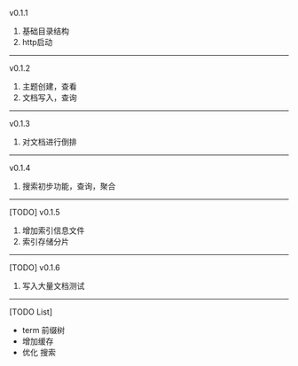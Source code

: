 v0.1.1 
1. 基础目录结构
2. http启动

---

v0.1.2
1. 主题创建，查看
2. 文档写入，查询

---

v0.1.3
1. 对文档进行倒排

---

v0.1.4
1. 搜索初步功能，查询，聚合

---

[TODO] v0.1.5
1. 增加索引信息文件
2. 索引存储分片

--- 

[TODO] v0.1.6
1. 写入大量文档测试


---

[TODO List]
- term 前缀树 
- 增加缓存
- 优化 搜索

